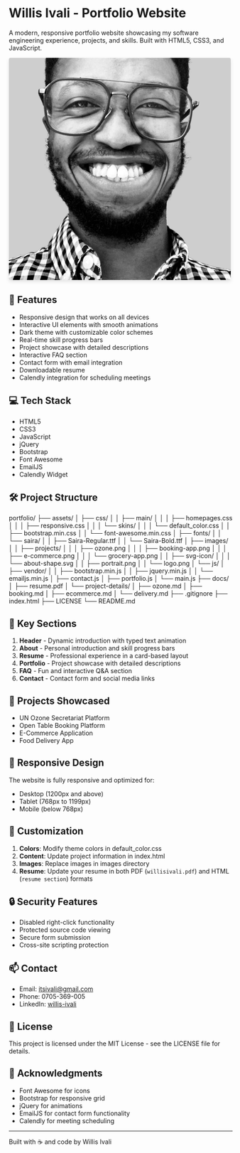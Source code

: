 # Willis Ivali - Portfolio Website

A modern, responsive portfolio website showcasing my software engineering experience, projects, and skills. Built with HTML5, CSS3, and JavaScript.

<img src="assets/images/portrait.png" alt="Portfolio Preview" width="500" height="500" style="object-fit: cover; border-radius: 4px; box-shadow: 0 4px 8px rgba(0,0,0,0.1);">

## 🚀 Features

- Responsive design that works on all devices
- Interactive UI elements with smooth animations
- Dark theme with customizable color schemes
- Real-time skill progress bars
- Project showcase with detailed descriptions
- Interactive FAQ section
- Contact form with email integration
- Downloadable resume
- Calendly integration for scheduling meetings

## 💻 Tech Stack

- HTML5
- CSS3
- JavaScript
- jQuery
- Bootstrap
- Font Awesome
- EmailJS
- Calendly Widget

## 🛠️ Project Structure
portfolio/
├── assets/
│   ├── css/
│   │   ├── main/
│   │   │   ├── homepages.css
│   │   │   ├── responsive.css
│   │   │   └── skins/
│   │   │       └── default_color.css
│   │   ├── bootstrap.min.css
│   │   └── font-awesome.min.css
│   ├── fonts/
│   │   └── saira/
│   │       ├── Saira-Regular.ttf
│   │       └── Saira-Bold.ttf
│   ├── images/
│   │   ├── projects/
│   │   │   ├── ozone.png
│   │   │   ├── booking-app.png
│   │   │   ├── e-commerce.png
│   │   │   └── grocery-app.png
│   │   ├── svg-icon/
│   │   │   └── about-shape.svg
│   │   ├── portrait.png
│   │   └── logo.png
│   └── js/
│       ├── vendor/
│       │   ├── bootstrap.min.js
│       │   ├── jquery.min.js
│       │   └── emailjs.min.js
│       ├── contact.js
│       ├── portfolio.js
│       └── main.js
├── docs/
│   ├── resume.pdf
│   └── project-details/
│       ├── ozone.md
│       ├── booking.md
│       ├── ecommerce.md
│       └── delivery.md
├── .gitignore
├── index.html
├── LICENSE
└── README.md


## 🎨 Key Sections

1. **Header** - Dynamic introduction with typed text animation
2. **About** - Personal introduction and skill progress bars
3. **Resume** - Professional experience in a card-based layout
4. **Portfolio** - Project showcase with detailed descriptions
5. **FAQ** - Fun and interactive Q&A section
6. **Contact** - Contact form and social media links

## 🌟 Projects Showcased

- UN Ozone Secretariat Platform
- Open Table Booking Platform
- E-Commerce Application
- Food Delivery App

## 📱 Responsive Design

The website is fully responsive and optimized for:
- Desktop (1200px and above)
- Tablet (768px to 1199px)
- Mobile (below 768px)


## 📝 Customization

1. **Colors**: Modify theme colors in default_color.css
2. **Content**: Update project information in index.html
3. **Images**: Replace images in images directory
4. **Resume**: Update your resume in both PDF (`willisivali.pdf`) and HTML (`resume section`) formats

## 🔒 Security Features

- Disabled right-click functionality
- Protected source code viewing
- Secure form submission
- Cross-site scripting protection

## 📫 Contact

- Email: itsivali@gmail.com
- Phone: 0705-369-005
- LinkedIn: [willis-ivali](https://www.linkedin.com/in/willis-ivali)

## 📄 License

This project is licensed under the MIT License - see the LICENSE file for details.

## 🙏 Acknowledgments

- Font Awesome for icons
- Bootstrap for responsive grid
- jQuery for animations
- EmailJS for contact form functionality
- Calendly for meeting scheduling

---
Built with ☕ and code by Willis Ivali

